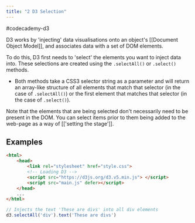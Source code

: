 ```yaml
---
title: "2 D3 Selection"
---
```

#codecademy-d3 

D3 works by 'injecting' data visualisations onto an object's [[Document Object Model]], and associates data with a set of DOM elements.

To do this, D3 first needs to 'select' the elements you want to inject data into. These selections are created using the `.selectAll()` or `.select()` methods.
* Both methods take a CSS3 selector string as a parameter and will return an array-like structure of all elements that match that selector (in the case of `.selectAll()`) or the first element that matches that selector (in the case of `.select()`).

Note that the elements that are being selected don't necessarily need to be present in the DOM. You can select items prior to them being added to the web-page as a way of [['setting the stage']].

## Examples

```html
<html>
	<head>
		<link rel="stylesheet" href="style.css">
		<!-- Loading D3 -->
		<script src="https://d3js.org/d3.v5.min.js"> </script>
		<script src="main.js" defer></script>
	</head>
	...
</html>
```

```js
// Injects the text 'These are divs' into all div elements
d3.selectAll('div').text('These are divs')
```
